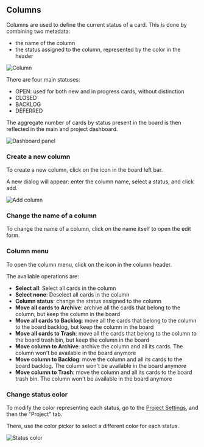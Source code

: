 ## Columns

Columns are used to define the current status of a card. This is done by combining two metadata:

* the name of the column
* the status assigned to the column, represented by the color in the header

<img class="pure-img" src="{{relativeRootPath}}/images/en/column.png" alt="Column">

There are four main statuses:

* OPEN: used for both new and in progress cards, without distinction
* CLOSED
* BACKLOG
* DEFERRED

The aggregate number of cards by status present in the board is then reflected in the main and project dashboard.

<img class="pure-img" src="{{relativeRootPath}}/images/en/dashboard-panel.png" alt="Dashboard panel">

### Create a new column

To create a new column, click on the <span class="icon icon-add-column"></span> icon in the board left bar.

A new dialog will appear: enter the column name, select a status, and click add.

<img class="pure-img" src="{{relativeRootPath}}/images/en/add-column.png" alt="Add column">

### Change the name of a column

To change the name of a column, click on the name itself to open the edit form.

### Column menu

To open the column menu, click on the <span class="icon icon-more-vert"></span> icon in the column header.

The available operations are:

* **Select all**: Select all cards in the column
* **Select none**: Deselect all cards in the column
* **Column status**: change the status assigned to the column
* **Move all cards to Archive**: archive all the cards that belong to the column, but keep the column in the board
* **Move all cards to Backlog**: move all the cards that belong to the column to the board backlog, but keep the column in the board
* **Move all cards to Trash**: move all the cards that belong to the column to the board trash bin, but keep the column in the board
* **Move column to Archive**: archive the column and all its cards. The column won't be available in the board anymore
* **Move column to Backlog**: move the column and all its cards to the board backlog. The column won't be available in the board anymore
* **Move column to Trash**: move the column and all its cards to the board trash bin. The column won't be available in the board anymore

### Change status color

To modify the color representing each status, go to the [Project Settings](/03-use-lavagna/03-01-project.html#project-settings), and then the "Project" tab.

There, use the color picker to select a different color for each status.

<img class="pure-img" src="{{relativeRootPath}}/images/en/status-color.png" alt="Status color">


